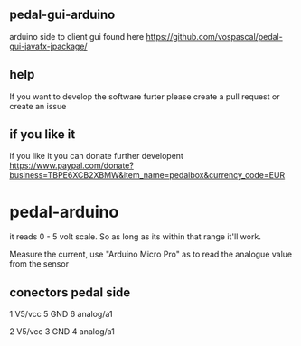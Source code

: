 ## pedal-gui-arduino
arduino side to client gui found here https://github.com/vospascal/pedal-gui-javafx-jpackage/

## help
If you want to develop the software furter please create a pull request or create an issue

## if you like it
if you like it you can donate further developent
https://www.paypal.com/donate?business=TBPE6XCB2XBMW&item_name=pedalbox&currency_code=EUR

# pedal-arduino
it reads 0 - 5 volt scale. So as long as its within that range it'll work.

Measure the current, use "Arduino Micro Pro" as to read the analogue value from the sensor

## conectors pedal side
1 V5/vcc
5 GND
6 analog/a1

2 V5/vcc
3 GND
4 analog/a1

